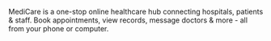 MediCare is a one-stop online healthcare hub connecting hospitals, patients & staff. Book appointments, view records, message doctors & more - all from your phone or computer.
